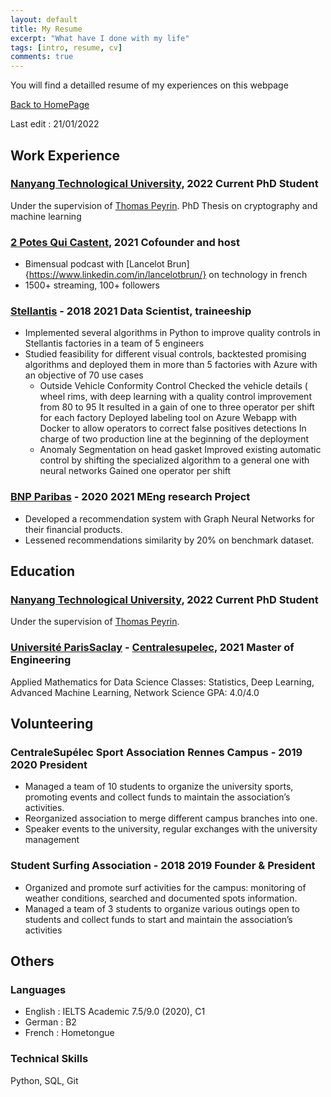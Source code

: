 ```yaml
---
layout: default
title: My Resume
excerpt: "What have I done with my life"
tags: [intro, resume, cv]
comments: true
---
```


You will find a detailled resume of my experiences on this webpage

[Back to HomePage](./)

Last edit : 21/01/2022

## Work Experience

### [Nanyang Technological University](https://en.wikipedia.org/wiki/Nanyang_Technological_University), 2022 Current PhD Student
Under the supervision of [Thomas Peyrin](https://thomaspeyrin.github.io/web/).
PhD Thesis on cryptography and machine learning

### [2 Potes Qui Castent](https://2potesquicastent.com/), 2021 Cofounder and host
* Bimensual podcast with [Lancelot Brun]{https://www.linkedin.com/in/lancelotbrun/} on technology in french 
* 1500+ streaming, 100+ followers

### [Stellantis](https://en.wikipedia.org/wiki/Stellantis) - 2018 2021 Data Scientist, traineeship
* Implemented several algorithms in Python to improve quality controls in
Stellantis factories in a team of 5 engineers
* Studied feasibility for different visual controls, backtested promising
algorithms and deployed them in more than 5 factories with Azure with an
objective of 70 use cases
    * Outside Vehicle Conformity Control Checked the vehicle details (
wheel rims, with deep learning with a quality control improvement
from 80 to 95 It resulted in a gain of one to three operator per
shift for each factory Deployed labeling tool on Azure Webapp with
Docker to allow operators to correct false positives detections In
charge of two production line at the beginning of the deployment
    * Anomaly Segmentation on head gasket Improved existing automatic
control by shifting the specialized algorithm to a general one with
neural networks Gained one operator per shift

### [BNP Paribas](https://en.wikipedia.org/wiki/BNP_Paribas) - 2020 2021 MEng research Project
* Developed a recommendation system with Graph Neural Networks for their
financial products.
* Lessened recommendations similarity by 20% on benchmark dataset.

## Education

### [Nanyang Technological University](https://en.wikipedia.org/wiki/Nanyang_Technological_University), 2022 Current PhD Student
Under the supervision of [Thomas Peyrin](https://thomaspeyrin.github.io/web/).

### [Université ParisSaclay](https://en.wikipedia.org/wiki/Paris-Saclay_University) - [Centralesupelec](https://en.wikipedia.org/wiki/CentraleSup%C3%A9lec), 2021 Master of Engineering
Applied Mathematics for Data Science
Classes: Statistics, Deep Learning, Advanced Machine Learning, Network Science
GPA: 4.0/4.0

## Volunteering

### CentraleSupélec Sport Association Rennes Campus - 2019 2020 President
* Managed a team of 10 students to organize the university sports, promoting
events and collect funds to maintain the association’s activities.
* Reorganized association to merge different campus branches into one.
* Speaker events to the university, regular exchanges with the university
management

### Student Surfing Association - 2018 2019 Founder & President
* Organized and promote surf activities for the campus: monitoring
of weather conditions, searched and documented spots
information.
* Managed a team of 3 students to organize various outings open
to students and collect funds to start and maintain the
association’s activities

## Others

### Languages
* English : IELTS Academic 7.5/9.0 (2020), C1
* German : B2
* French : Hometongue

### Technical Skills
Python, SQL, Git



